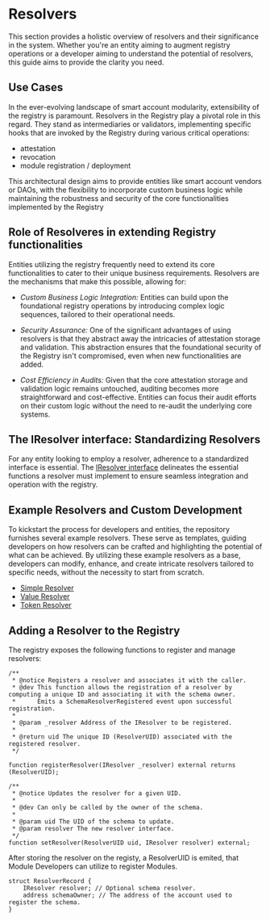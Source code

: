 # Resolvers

This section provides a holistic overview of resolvers and their significance in the system. 
Whether you're an entity aiming to augment registry operations or a developer aiming to 
understand the potential of resolvers, this guide aims to provide the clarity you need.

## Use Cases

In the ever-evolving landscape of smart account
modularity, extensibility of the registry is paramount. Resolvers in the Registry
play a pivotal role in this regard. They stand as intermediaries or validators, 
implementing specific hooks that are invoked by the Registry during 
various critical operations:
- attestation
- revocation
- module registration / deployment

This architectural design aims to provide entities like smart account vendors or DAOs, with the 
flexibility to incorporate custom business logic while maintaining the 
robustness and security of the core functionalities implemented by the Registry

## Role of Resolveres in extending Registry functionalities
Entities utilizing the registry frequently need to extend its core functionalities 
to cater to their unique business requirements. Resolvers are the mechanisms that 
make this possible, allowing for:

- *Custom Business Logic Integration:* Entities can build upon the foundational 
registry operations by introducing complex logic sequences, tailored to their 
operational needs.

- *Security Assurance:* One of the significant advantages of using resolvers is that 
they abstract away the intricacies of attestation storage and validation. 
This abstraction ensures that the foundational security of the Registry isn't compromised, 
even when new functionalities are added.

- *Cost Efficiency in Audits:* Given that the core attestation storage and validation 
logic remains untouched, auditing becomes more straightforward and cost-effective. 
Entities can focus their audit efforts on their custom logic without the need to 
re-audit the underlying core systems.


## The IResolver interface: Standardizing Resolvers

For any entity looking to employ a resolver, adherence to a standardized 
interface is essential. The [IResolver interface](../src/external/IResolver.sol) delineates the essential 
functions a resolver must implement to ensure seamless integration and operation with the registry.


## Example Resolvers and Custom Development

To kickstart the process for developers and entities, the repository furnishes several example 
resolvers. These serve as templates, guiding developers on how resolvers can be crafted and 
highlighting the potential of what can be achieved. By utilizing these example resolvers as a 
base, developers can modify, enhance, and create intricate resolvers tailored to specific needs, 
without the necessity to start from scratch.

- [Simple Resolver](../src/external/examples/SimpleValidator.sol)
- [Value Resolver](../src/external/examples/ValueResolver.sol)
- [Token Resolver](../src/external/examples/TokenizedResolver.sol)




## Adding a Resolver to the Registry

The registry exposes the following functions to register and manage resolvers:
```solidity
/**
 * @notice Registers a resolver and associates it with the caller.
 * @dev This function allows the registration of a resolver by computing a unique ID and associating it with the schema owner.
 *      Emits a SchemaResolverRegistered event upon successful registration.
 *
 * @param _resolver Address of the IResolver to be registered.
 *
 * @return uid The unique ID (ResolverUID) associated with the registered resolver.
 */

function registerResolver(IResolver _resolver) external returns (ResolverUID);

/**
 * @notice Updates the resolver for a given UID.
 *
 * @dev Can only be called by the owner of the schema.
 *
 * @param uid The UID of the schema to update.
 * @param resolver The new resolver interface.
 */
function setResolver(ResolverUID uid, IResolver resolver) external;
```


After storing the resolver on the registy, a ResolverUID is emited, that Module Developers can utilize to register Modules.

```solidity
struct ResolverRecord {
    IResolver resolver; // Optional schema resolver.
    address schemaOwner; // The address of the account used to register the schema.
}
```
